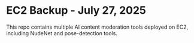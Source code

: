 # EC2 Backup - July 27, 2025
This repo contains multiple AI content moderation tools deployed on EC2, including NudeNet and pose-detection tools.
